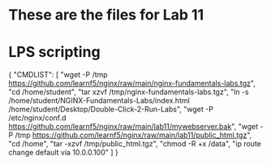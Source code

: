 # These are the files for Lab 11

# LPS scripting

{
  "CMDLIST": [
    "wget -P /tmp https://github.com/learnf5/nginx/raw/main/nginx-fundamentals-labs.tgz",
    "cd /home/student",
    "tar xzvf /tmp/nginx-fundamentals-labs.tgz",
    "ln -s /home/student/NGINX-Fundamentals-Labs/index.html /home/student/Desktop/Double-Click-2-Run-Labs",
    "wget -P /etc/nginx/conf.d https://github.com/learnf5/nginx/raw/main/lab11/mywebserver.bak",
    "wget -P /tmp https://github.com/learnf5/nginx/raw/main/lab11/public_html.tgz",
    "cd /home",
    "tar -xzvf /tmp/public_html.tgz",
    "chmod -R +x /data",
    "ip route change default via 10.0.0.100"
  ]
}
